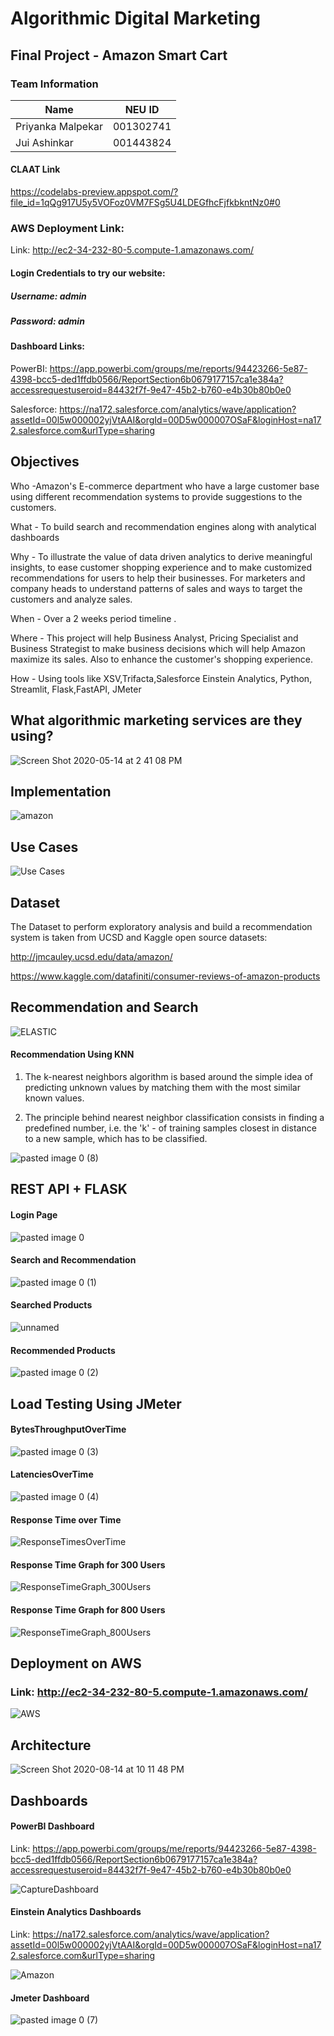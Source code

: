 # Algorithmic Digital Marketing

## Final Project - Amazon Smart Cart

### Team Information
| Name | NEU ID |
| --- | --- |
| Priyanka Malpekar | 001302741 |
| Jui Ashinkar |  001443824

#### CLAAT Link
https://codelabs-preview.appspot.com/?file_id=1qQg917U5y5VOFoz0VM7FSg5U4LDEGfhcFjfkbkntNz0#0

### AWS Deployment Link:
Link: http://ec2-34-232-80-5.compute-1.amazonaws.com/

#### Login Credentials to try our website:
##### Username: admin
##### Password: admin

#### Dashboard Links:

PowerBI:
https://app.powerbi.com/groups/me/reports/94423266-5e87-4398-bcc5-ded1ffdb0566/ReportSection6b0679177157ca1e384a?accessrequestuseroid=84432f7f-9e47-45b2-b760-e4b30b80b0e0

Salesforce:
https://na172.salesforce.com/analytics/wave/application?assetId=00l5w000002yjVtAAI&orgId=00D5w000007OSaF&loginHost=na172.salesforce.com&urlType=sharing

## Objectives


Who -Amazon's E-commerce department who have a large customer base using different recommendation systems to provide suggestions to the customers.

What - To build search and recommendation engines along with analytical dashboards

Why - To illustrate the value of data driven analytics to derive meaningful insights, to ease customer shopping experience and to make customized recommendations for users to help their businesses. For marketers and company heads to understand patterns of sales and ways to target the customers and analyze sales.

When - Over a 2 weeks period timeline .

Where - This project will help Business Analyst, Pricing Specialist and Business Strategist to make business decisions which will help Amazon maximize its sales. Also to enhance the customer's shopping experience.

How - Using tools like XSV,Trifacta,Salesforce Einstein Analytics, Python, Streamlit, Flask,FastAPI, JMeter

## What algorithmic marketing services are they using?

![Screen Shot 2020-05-14 at 2 41 08 PM](https://user-images.githubusercontent.com/59594174/90303230-5617d400-de7a-11ea-9f5c-859fc002a272.png)

## Implementation

![amazon](https://user-images.githubusercontent.com/59594174/90303255-86f80900-de7a-11ea-8eaa-59b0c92bef48.jpg)

## Use Cases

![Use Cases](https://user-images.githubusercontent.com/59594174/90303278-b73fa780-de7a-11ea-98b5-4c8a73370a03.png)

## Dataset

The Dataset to perform exploratory analysis and build a recommendation system is taken from UCSD and Kaggle open source datasets:

http://jmcauley.ucsd.edu/data/amazon/

https://www.kaggle.com/datafiniti/consumer-reviews-of-amazon-products


## Recommendation and Search

![ELASTIC](https://user-images.githubusercontent.com/59594174/90303345-48af1980-de7b-11ea-8b20-b95390559857.jpg)

#### Recommendation Using KNN

1. The k-nearest neighbors algorithm is based around the simple idea of predicting unknown values by matching them with the most similar known values.

2. The principle behind nearest neighbor classification consists in finding a predefined number, i.e. the 'k' - of training samples closest in distance to a new sample, which has to be classified.

![pasted image 0 (8)](https://user-images.githubusercontent.com/59594174/90303807-4484fb00-de7f-11ea-8c4f-031c1e2f64cb.png)


## REST API + FLASK

#### Login Page

![pasted image 0](https://user-images.githubusercontent.com/59594174/90303372-814ef300-de7b-11ea-9bf2-f79e87b9c1a4.png)

#### Search and Recommendation

![pasted image 0 (1)](https://user-images.githubusercontent.com/59594174/90303412-c541f800-de7b-11ea-8ceb-613467de1542.png)

#### Searched Products

![unnamed](https://user-images.githubusercontent.com/59594174/90303423-db4fb880-de7b-11ea-91eb-073cf6ee346f.png)

#### Recommended Products

![pasted image 0 (2)](https://user-images.githubusercontent.com/59594174/90303433-e99dd480-de7b-11ea-86b1-7b4cf30e149a.png)


## Load Testing Using JMeter

#### BytesThroughputOverTime

![pasted image 0 (3)](https://user-images.githubusercontent.com/59594174/90303456-1f42bd80-de7c-11ea-9695-dfe0d71028e1.png)

#### LatenciesOverTime

![pasted image 0 (4)](https://user-images.githubusercontent.com/59594174/90303468-3b465f00-de7c-11ea-820c-9a3207d0deb9.png)

#### Response Time over Time

![ResponseTimesOverTime](https://user-images.githubusercontent.com/59594174/90303484-587b2d80-de7c-11ea-8de5-16ba6a626642.png)

#### Response Time Graph for 300 Users

![ResponseTimeGraph_300Users](https://user-images.githubusercontent.com/59594174/90303493-65981c80-de7c-11ea-89a2-8787c1921483.PNG)

#### Response Time Graph for 800 Users

![ResponseTimeGraph_800Users](https://user-images.githubusercontent.com/59594174/90303510-83658180-de7c-11ea-9833-e181d9e3ca27.PNG)


## Deployment on AWS

### Link: http://ec2-34-232-80-5.compute-1.amazonaws.com/

![AWS](https://user-images.githubusercontent.com/59594174/90303881-1e138f80-de80-11ea-97d0-8a399b3d408a.PNG)


## Architecture

![Screen Shot 2020-08-14 at 10 11 48 PM](https://user-images.githubusercontent.com/59594174/90303583-261e0000-de7d-11ea-8932-8b7e68e9f457.png)

## Dashboards

#### PowerBI Dashboard

Link:
https://app.powerbi.com/groups/me/reports/94423266-5e87-4398-bcc5-ded1ffdb0566/ReportSection6b0679177157ca1e384a?accessrequestuseroid=84432f7f-9e47-45b2-b760-e4b30b80b0e0

![CaptureDashboard](https://user-images.githubusercontent.com/59594174/90336928-02f26e00-dfad-11ea-8ef3-a796b3bcba2f.PNG)

#### Einstein Analytics Dashboards

Link: https://na172.salesforce.com/analytics/wave/application?assetId=00l5w000002yjVtAAI&orgId=00D5w000007OSaF&loginHost=na172.salesforce.com&urlType=sharing

![Amazon](https://user-images.githubusercontent.com/59594174/90303620-68474180-de7d-11ea-8d35-dc9377244240.png)

#### Jmeter Dashboard

![pasted image 0 (7)](https://user-images.githubusercontent.com/59594174/90303676-d855c780-de7d-11ea-8a9a-686096dad466.png)



